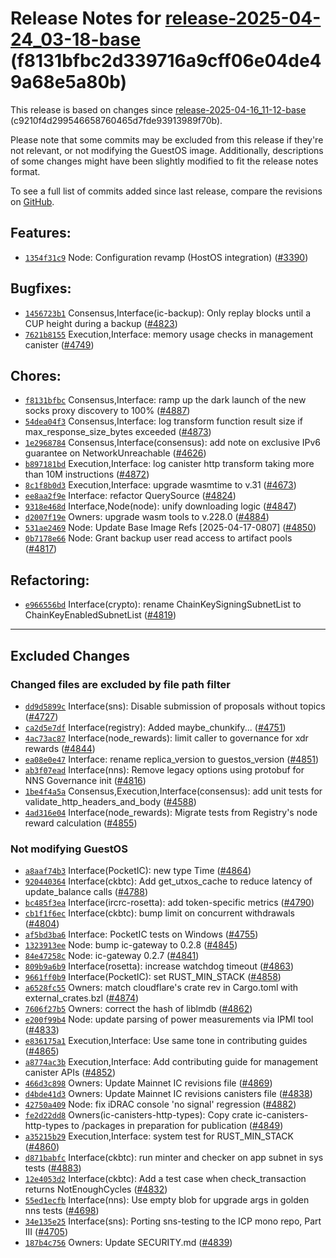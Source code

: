 Release Notes for [**release-2025-04-24\_03-18-base**](https://github.com/dfinity/ic/tree/release-2025-04-24_03-18-base) (f8131bfbc2d339716a9cff06e04de49a68e5a80b)
===================================================================================================================================================================

This release is based on changes since [release-2025-04-16\_11-12-base](https://dashboard.internetcomputer.org/release/c9210f4d299546658760465d7fde93913989f70b) (c9210f4d299546658760465d7fde93913989f70b).

Please note that some commits may be excluded from this release if they're not relevant, or not modifying the GuestOS image. Additionally, descriptions of some changes might have been slightly modified to fit the release notes format.

To see a full list of commits added since last release, compare the revisions on [GitHub](https://github.com/dfinity/ic/compare/release-2025-04-16_11-12-base...release-2025-04-24_03-18-base).

Features:
---------

* [`1354f31c9`](https://github.com/dfinity/ic/commit/1354f31c9) Node: Configuration revamp (HostOS integration) ([#3390](https://github.com/dfinity/ic/pull/3390))

Bugfixes:
---------

* [`1456723b1`](https://github.com/dfinity/ic/commit/1456723b1) Consensus,Interface(ic-backup): Only replay blocks until a CUP height during a backup ([#4823](https://github.com/dfinity/ic/pull/4823))
* [`7621b8155`](https://github.com/dfinity/ic/commit/7621b8155) Execution,Interface: memory usage checks in management canister ([#4749](https://github.com/dfinity/ic/pull/4749))

Chores:
-------

* [`f8131bfbc`](https://github.com/dfinity/ic/commit/f8131bfbc) Consensus,Interface: ramp up the dark launch of the new socks proxy discovery to 100% ([#4887](https://github.com/dfinity/ic/pull/4887))
* [`54dea04f3`](https://github.com/dfinity/ic/commit/54dea04f3) Consensus,Interface: log transform function result size if max\_response\_size\_bytes exceeded ([#4873](https://github.com/dfinity/ic/pull/4873))
* [`1e2968784`](https://github.com/dfinity/ic/commit/1e2968784) Consensus,Interface(consensus): add note on exclusive IPv6 guarantee on NetworkUnreachable ([#4626](https://github.com/dfinity/ic/pull/4626))
* [`b897181bd`](https://github.com/dfinity/ic/commit/b897181bd) Execution,Interface: log canister http transform taking more than 10M instructions ([#4872](https://github.com/dfinity/ic/pull/4872))
* [`8c1f8b0d3`](https://github.com/dfinity/ic/commit/8c1f8b0d3) Execution,Interface: upgrade wasmtime to v.31 ([#4673](https://github.com/dfinity/ic/pull/4673))
* [`ee8aa2f9e`](https://github.com/dfinity/ic/commit/ee8aa2f9e) Interface: refactor QuerySource ([#4824](https://github.com/dfinity/ic/pull/4824))
* [`9318e468d`](https://github.com/dfinity/ic/commit/9318e468d) Interface,Node(node): unify downloading logic ([#4847](https://github.com/dfinity/ic/pull/4847))
* [`d2007f19e`](https://github.com/dfinity/ic/commit/d2007f19e) Owners: upgrade wasm tools to v.228.0 ([#4884](https://github.com/dfinity/ic/pull/4884))
* [`531ae2469`](https://github.com/dfinity/ic/commit/531ae2469) Node: Update Base Image Refs [2025-04-17-0807] ([#4850](https://github.com/dfinity/ic/pull/4850))
* [`0b7178e66`](https://github.com/dfinity/ic/commit/0b7178e66) Node: Grant backup user read access to artifact pools ([#4817](https://github.com/dfinity/ic/pull/4817))

Refactoring:
------------

* [`e966556bd`](https://github.com/dfinity/ic/commit/e966556bd) Interface(crypto): rename ChainKeySigningSubnetList to ChainKeyEnabledSubnetList ([#4819](https://github.com/dfinity/ic/pull/4819))

-------------------------------------------

## Excluded Changes

### Changed files are excluded by file path filter
* [`dd9d5899c`](https://github.com/dfinity/ic/commit/dd9d5899c) Interface(sns): Disable submission of proposals without topics ([#4727](https://github.com/dfinity/ic/pull/4727))
* [`ca2d5e7df`](https://github.com/dfinity/ic/commit/ca2d5e7df) Interface(registry): Added maybe\_chunkify... ([#4751](https://github.com/dfinity/ic/pull/4751))
* [`4ac73ac87`](https://github.com/dfinity/ic/commit/4ac73ac87) Interface(node\_rewards): limit caller to governance for xdr rewards ([#4844](https://github.com/dfinity/ic/pull/4844))
* [`ea08e0e47`](https://github.com/dfinity/ic/commit/ea08e0e47) Interface: rename replica\_version to guestos\_version ([#4851](https://github.com/dfinity/ic/pull/4851))
* [`ab3f07ead`](https://github.com/dfinity/ic/commit/ab3f07ead) Interface(nns): Remove legacy options using protobuf for NNS Governance init ([#4816](https://github.com/dfinity/ic/pull/4816))
* [`1be4f4a5a`](https://github.com/dfinity/ic/commit/1be4f4a5a) Consensus,Execution,Interface(consensus): add unit tests for validate\_http\_headers\_and\_body ([#4588](https://github.com/dfinity/ic/pull/4588))
* [`4ad316e04`](https://github.com/dfinity/ic/commit/4ad316e04) Interface(node\_rewards): Migrate tests from Registry's node reward calculation ([#4855](https://github.com/dfinity/ic/pull/4855))

### Not modifying GuestOS
* [`a8aaf74b3`](https://github.com/dfinity/ic/commit/a8aaf74b3) Interface(PocketIC): new type Time ([#4864](https://github.com/dfinity/ic/pull/4864))
* [`920440364`](https://github.com/dfinity/ic/commit/920440364) Interface(ckbtc): Add get\_utxos\_cache to reduce latency of update\_balance calls ([#4788](https://github.com/dfinity/ic/pull/4788))
* [`bc485f3ea`](https://github.com/dfinity/ic/commit/bc485f3ea) Interface(ircrc-rosetta): add token-specific metrics ([#4790](https://github.com/dfinity/ic/pull/4790))
* [`cb1f1f6ec`](https://github.com/dfinity/ic/commit/cb1f1f6ec) Interface(ckbtc): bump limit on concurrent withdrawals ([#4804](https://github.com/dfinity/ic/pull/4804))
* [`af5bd3ba6`](https://github.com/dfinity/ic/commit/af5bd3ba6) Interface: PocketIC tests on Windows ([#4755](https://github.com/dfinity/ic/pull/4755))
* [`1323913ee`](https://github.com/dfinity/ic/commit/1323913ee) Node: bump ic-gateway to 0.2.8 ([#4845](https://github.com/dfinity/ic/pull/4845))
* [`84e47258c`](https://github.com/dfinity/ic/commit/84e47258c) Node: ic-gateway 0.2.7 ([#4841](https://github.com/dfinity/ic/pull/4841))
* [`809b9a6b9`](https://github.com/dfinity/ic/commit/809b9a6b9) Interface(rosetta): increase watchdog timeout ([#4863](https://github.com/dfinity/ic/pull/4863))
* [`9661ff0b9`](https://github.com/dfinity/ic/commit/9661ff0b9) Interface(PocketIC): set RUST\_MIN\_STACK ([#4858](https://github.com/dfinity/ic/pull/4858))
* [`a6528fc55`](https://github.com/dfinity/ic/commit/a6528fc55) Owners: match cloudflare's crate rev in Cargo.toml with external\_crates.bzl ([#4874](https://github.com/dfinity/ic/pull/4874))
* [`7606f27b5`](https://github.com/dfinity/ic/commit/7606f27b5) Owners: correct the hash of liblmdb ([#4862](https://github.com/dfinity/ic/pull/4862))
* [`e200f99b4`](https://github.com/dfinity/ic/commit/e200f99b4) Node: update parsing of power measurements via IPMI tool ([#4833](https://github.com/dfinity/ic/pull/4833))
* [`e836175a1`](https://github.com/dfinity/ic/commit/e836175a1) Execution,Interface: Use same tone in contributing guides ([#4865](https://github.com/dfinity/ic/pull/4865))
* [`a8774ac3b`](https://github.com/dfinity/ic/commit/a8774ac3b) Execution,Interface: Add contributing guide for management canister APIs ([#4852](https://github.com/dfinity/ic/pull/4852))
* [`466d3c898`](https://github.com/dfinity/ic/commit/466d3c898) Owners: Update Mainnet IC revisions file ([#4869](https://github.com/dfinity/ic/pull/4869))
* [`d4bde41d3`](https://github.com/dfinity/ic/commit/d4bde41d3) Owners: Update Mainnet IC revisions canisters file ([#4838](https://github.com/dfinity/ic/pull/4838))
* [`42750a409`](https://github.com/dfinity/ic/commit/42750a409) Node: fix iDRAC console 'no signal' regression ([#4882](https://github.com/dfinity/ic/pull/4882))
* [`fe2d22dd8`](https://github.com/dfinity/ic/commit/fe2d22dd8) Owners(ic-canisters-http-types): Copy crate ic-canisters-http-types to /packages in preparation for publication ([#4849](https://github.com/dfinity/ic/pull/4849))
* [`a35215b29`](https://github.com/dfinity/ic/commit/a35215b29) Execution,Interface: system test for RUST\_MIN\_STACK ([#4860](https://github.com/dfinity/ic/pull/4860))
* [`d871babfc`](https://github.com/dfinity/ic/commit/d871babfc) Interface(ckbtc): run minter and checker on app subnet in sys tests ([#4883](https://github.com/dfinity/ic/pull/4883))
* [`12e4053d2`](https://github.com/dfinity/ic/commit/12e4053d2) Interface(ckbtc): Add a test case when check\_transaction returns NotEnoughCycles ([#4832](https://github.com/dfinity/ic/pull/4832))
* [`55ed1ecfb`](https://github.com/dfinity/ic/commit/55ed1ecfb) Interface(nns): Use empty blob for upgrade args in golden nns tests ([#4698](https://github.com/dfinity/ic/pull/4698))
* [`34e135e25`](https://github.com/dfinity/ic/commit/34e135e25) Interface(sns): Porting sns-testing to the ICP mono repo, Part III ([#4705](https://github.com/dfinity/ic/pull/4705))
* [`187b4c756`](https://github.com/dfinity/ic/commit/187b4c756) Owners: Update SECURITY.md ([#4839](https://github.com/dfinity/ic/pull/4839))
